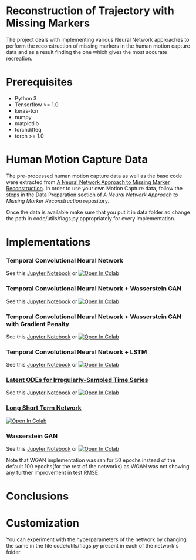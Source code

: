 # Reconstruction of Trajectory with Missing Markers

The project deals with implementing various Neural Network approaches to perform the reconstruction of missing markers in the human motion capture data and as a result finding the one which gives the most accurate recreation.

# Prerequisites

* Python 3
* Tensorflow >= 1.0
* keras-tcn
* numpy
* matplotlib
* torchdiffeq
* torch >= 1.0

# Human Motion Capture Data

The pre-processed human motion capture data as well as the base code were extracted from [A Neural Network Approach to Missing Marker Reconstruction](https://github.com/Svito-zar/NN-for-Missing-Marker-Reconstruction). In order to use your own Motion Capture data, follow the steps in the Data Preparation section of *A Neural Network Approach to Missing Marker Reconstruction* repository.

Once the data is available make sure that you put it in data folder ad change the path in code/utils/flags.py appropriately for every implementation.

# Implementations

### Temporal Convolutional Neural Network

See this [Jupyter Notebook](https://github.com/MeetGandhi/Reconstruction-of-Trajectory-with-Missing-Markers/blob/master/Temporal%20Convolutional%20Neural%20Network/TCN.ipynb) or [![Open In Colab](https://colab.research.google.com/assets/colab-badge.svg)](https://colab.research.google.com/drive/1TvyKyYiPAc3wMLbw-e5CIYFcaj8KyWCg)

### Temporal Convolutional Neural Network + Wasserstein GAN

See this [Jupyter Notebook](https://github.com/MeetGandhi/Reconstruction-of-Trajectory-with-Missing-Markers/blob/master/Temporal%20CNN%20%2B%20Wasserstein%20GAN/TCN_WGAN.ipynb) or [![Open In Colab](https://colab.research.google.com/assets/colab-badge.svg)](https://colab.research.google.com/drive/1jIAf_1XJLDRil7z6_NZomclrGp_4yGXw)

### Temporal Convolutional Neural Network + Wasserstein GAN with Gradient Penalty

See this [Jupyter Notebook](https://github.com/MeetGandhi/Reconstruction-of-Trajectory-with-Missing-Markers/blob/master/Temporal%20CNN%20%2B%20Wasserstein%20GAN%20with%20Gradient%20Penalty/TCN_WGAN_GP.ipynb) or [![Open In Colab](https://colab.research.google.com/assets/colab-badge.svg)](https://colab.research.google.com/drive/1yUxODlBlonchPvQ44J9kfReDvwlJx8_s)

### Temporal Convolutional Neural Network + LSTM

See this [Jupyter Notebook](https://github.com/MeetGandhi/Reconstruction-of-Trajectory-with-Missing-Markers/blob/master/Temporal%20CNN%20%2B%20LSTM/TCN_LSTM.ipynb) or [![Open In Colab](https://colab.research.google.com/assets/colab-badge.svg)](https://colab.research.google.com/drive/1_CUVh4rRRxq7d7TJKkG7fBFQ7jWwhPXs)

### [Latent ODEs for Irregularly-Sampled Time Series](https://github.com/YuliaRubanova/latent_ode)

See this [Jupyter Notebook](https://github.com/MeetGandhi/Reconstruction-of-Trajectory-with-Missing-Markers/blob/master/Latent%20ODEs%20for%20Irregularly-Sampled%20Time%20Series/Latent_ODEs_for_Irregularly_Sampled_Time_Series.ipynb) or [![Open In Colab](https://colab.research.google.com/assets/colab-badge.svg)](https://colab.research.google.com/drive/1X42HCkgZh-CsHqtEUVj_EE-CmAdNXCGP)

### [Long Short Term Network](https://github.com/Svito-zar/NN-for-Missing-Marker-Reconstruction)

[![Open In Colab](https://colab.research.google.com/assets/colab-badge.svg)](https://colab.research.google.com/drive/1Sx0xBeTOc-9zu8LKadMPy4zmLi7H-Jhz)

### Wasserstein GAN

See this [Jupyter Notebook](https://github.com/MeetGandhi/Reconstruction-of-Trajectory-with-Missing-Markers/blob/master/Wasserstein%20GAN/WGAN.ipynb) or [![Open In Colab](https://colab.research.google.com/assets/colab-badge.svg)](https://colab.research.google.com/drive/1Q5iDNJBbk0wWcLbWPPplIIU6b6cqA1dV)

Note that WGAN implementation was ran for 50 epochs instead of the default 100 epochs(for the rest of the networks) as WGAN was not showing any further improvement in test RMSE.

# Conclusions

# Customization

You can experiment with the hyperparameters of the network by changing the same in the file code/utils/flags.py present in each of the network's folder.
